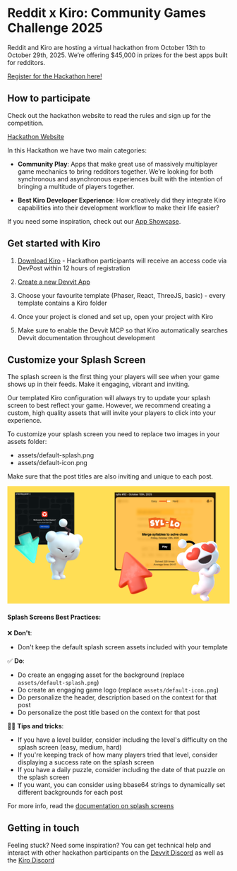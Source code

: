 # Reddit x Kiro: Community Games Challenge 2025

Reddit and Kiro are hosting a virtual hackathon from October 13th to October 29th, 2025. We’re offering $45,000 in prizes for the best apps built for redditors.

[Register for the Hackathon here!](https://communitygames2025.devpost.com/)

## How to participate

Check out the hackathon website to read the rules and sign up for the competition.

[Hackathon Website](https://communitygames2025.devpost.com/)

In this Hackathon we have two main categories:

- **Community Play**: Apps that make great use of massively multiplayer game mechanics to bring redditors together. We’re looking for both synchronous and asynchronous experiences built with the intention of bringing a multitude of players together.

- **Best Kiro Developer Experience**: How creatively did they integrate Kiro capabilities into their development workflow to make their life easier?

If you need some inspiration, check out our [App Showcase](./examples/app-showcase.mdx).

## Get started with Kiro

1. [Download Kiro](https://kiro.dev/downloads/?trk=097e3904-44bf-4aaf-8973-98d13e4e3a18&sc_channel=el) - Hackathon participants will receive an access code via DevPost within 12 hours of registration

2. [Create a new Devvit App](https://developers.reddit.com/new/template)

3. Choose your favourite template (Phaser, React, ThreeJS, basic) - every template contains a Kiro folder

4. Once your project is cloned and set up, open your project with Kiro

5. Make sure to enable the Devvit MCP so that Kiro automatically searches Devvit documentation throughout development

## Customize your Splash Screen

The splash screen is the first thing your players will see when your game shows up in their feeds. Make it engaging, vibrant and inviting.

Our templated Kiro configuration will always try to update your splash screen to best reflect your game. However, we recommend creating a custom, high quality assets that will invite your players to click into your experience.

To customize your splash screen you need to replace two images in your assets folder:

- assets/default-splash.png
- assets/default-icon.png

Make sure that the post titles are also inviting and unique to each post.

![splash screens](./assets/splash-screen-kiro.png)

#### Splash Screens Best Practices:

❌ **Don't**:

- Don't keep the default splash screen assets included with your template

✅ **Do**:

- Do create an engaging asset for the background (replace `assets/default-splash.png`)
- Do create an engaging game logo (replace `assets/default-icon.png`)
- Do personalize the header, description based on the context for that post
- Do personalize the post title based on the context for that post

👩‍🏫 **Tips and tricks**:

- If you have a level builder, consider including the level's difficulty on the splash screen (easy, medium, hard)
- If you're keeping track of how many players tried that level, consider displaying a success rate on the splash screen
- If you have a daily puzzle, consider including the date of that puzzle on the splash screen
- If you want, you can consider using bbase64 strings to dynamically set different backgrounds for each post

For more info, read the [documentation on splash screens](./capabilities/server/splash-screen.mdx)

## Getting in touch

Feeling stuck? Need some inspiration? You can get technical help and interact with other hackathon participants on the [Devvit Discord](https://discord.com/invite/Cd43ExtEFS) as well as the [Kiro Discord](https://discord.com/invite/kirodotdev)
